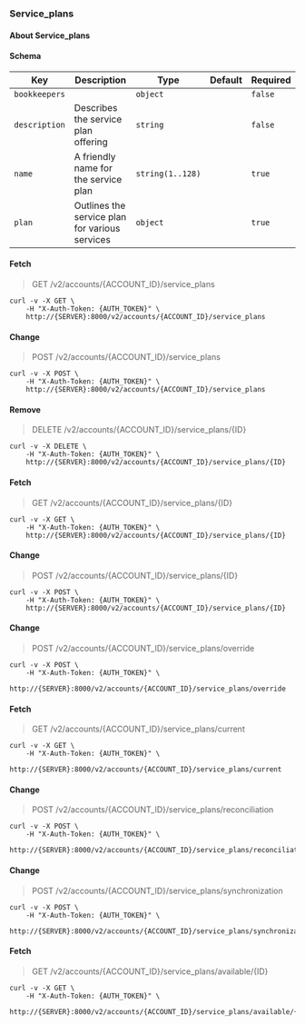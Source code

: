 ### Service_plans

#### About Service_plans

#### Schema

Key | Description | Type | Default | Required
--- | ----------- | ---- | ------- | --------
`bookkeepers` |   | `object` |   | `false`
`description` | Describes the service plan offering | `string` |   | `false`
`name` | A friendly name for the service plan | `string(1..128)` |   | `true`
`plan` | Outlines the service plan for various services | `object` |   | `true`


#### Fetch

> GET /v2/accounts/{ACCOUNT_ID}/service_plans

```shell
curl -v -X GET \
    -H "X-Auth-Token: {AUTH_TOKEN}" \
    http://{SERVER}:8000/v2/accounts/{ACCOUNT_ID}/service_plans
```

#### Change

> POST /v2/accounts/{ACCOUNT_ID}/service_plans

```shell
curl -v -X POST \
    -H "X-Auth-Token: {AUTH_TOKEN}" \
    http://{SERVER}:8000/v2/accounts/{ACCOUNT_ID}/service_plans
```

#### Remove

> DELETE /v2/accounts/{ACCOUNT_ID}/service_plans/{ID}

```shell
curl -v -X DELETE \
    -H "X-Auth-Token: {AUTH_TOKEN}" \
    http://{SERVER}:8000/v2/accounts/{ACCOUNT_ID}/service_plans/{ID}
```

#### Fetch

> GET /v2/accounts/{ACCOUNT_ID}/service_plans/{ID}

```shell
curl -v -X GET \
    -H "X-Auth-Token: {AUTH_TOKEN}" \
    http://{SERVER}:8000/v2/accounts/{ACCOUNT_ID}/service_plans/{ID}
```

#### Change

> POST /v2/accounts/{ACCOUNT_ID}/service_plans/{ID}

```shell
curl -v -X POST \
    -H "X-Auth-Token: {AUTH_TOKEN}" \
    http://{SERVER}:8000/v2/accounts/{ACCOUNT_ID}/service_plans/{ID}
```

#### Change

> POST /v2/accounts/{ACCOUNT_ID}/service_plans/override

```shell
curl -v -X POST \
    -H "X-Auth-Token: {AUTH_TOKEN}" \
    http://{SERVER}:8000/v2/accounts/{ACCOUNT_ID}/service_plans/override
```

#### Fetch

> GET /v2/accounts/{ACCOUNT_ID}/service_plans/current

```shell
curl -v -X GET \
    -H "X-Auth-Token: {AUTH_TOKEN}" \
    http://{SERVER}:8000/v2/accounts/{ACCOUNT_ID}/service_plans/current
```

#### Change

> POST /v2/accounts/{ACCOUNT_ID}/service_plans/reconciliation

```shell
curl -v -X POST \
    -H "X-Auth-Token: {AUTH_TOKEN}" \
    http://{SERVER}:8000/v2/accounts/{ACCOUNT_ID}/service_plans/reconciliation
```

#### Change

> POST /v2/accounts/{ACCOUNT_ID}/service_plans/synchronization

```shell
curl -v -X POST \
    -H "X-Auth-Token: {AUTH_TOKEN}" \
    http://{SERVER}:8000/v2/accounts/{ACCOUNT_ID}/service_plans/synchronization
```

#### Fetch

> GET /v2/accounts/{ACCOUNT_ID}/service_plans/available/{ID}

```shell
curl -v -X GET \
    -H "X-Auth-Token: {AUTH_TOKEN}" \
    http://{SERVER}:8000/v2/accounts/{ACCOUNT_ID}/service_plans/available/{ID}
```


